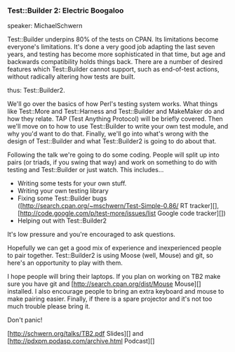 ### Test::Builder 2: Electric Boogaloo

speaker: MichaelSchwern

Test::Builder underpins 80% of the tests on CPAN.  Its limitations become everyone's limitations. It's done a very good job adapting the last seven years, and testing has become more sophisticated in that time, but age and backwards compatibility holds things back. There are a number of desired features which Test::Builder cannot support, such as end-of-test actions, without radically altering how tests are built.

thus: Test::Builder2.

We'll go over the basics of how Perl's testing system works.  What things like Test::More and Test::Harness and Test::Builder and MakeMaker do and how they relate.  TAP (Test Anything Protocol) will be briefly covered.  Then we'll move on to how to use Test::Builder to write your own test module, and why you'd want to do that.  Finally, we'll go into what's wrong with the design of Test::Builder and what Test::Builder2 is going to do about that.

Following the talk we're going to do some coding.  People will split up into pairs (or triads, if you swing that way) and work on something to do with testing and Test::Builder or just watch.  This includes...

* Writing some tests for your own stuff.
* Writing your own testing library
* Fixing some Test::Builder bugs ([http://search.cpan.org/~mschwern/Test-Simple-0.86/ RT tracker][], [http://code.google.com/p/test-more/issues/list Google code tracker][])
* Helping out with Test::Builder2

It's low pressure and you're encouraged to ask questions.

Hopefully we can get a good mix of experience and inexperienced people to pair together.  Test::Builder2 is using Moose (well, Mouse) and git, so here's an opportunity to play with them.

I hope people will bring their laptops.  If you plan on working on TB2 make sure you have git and [http://search.cpan.org/dist/Mouse Mouse][] installed.  I also encourage people to bring an extra keyboard and mouse to make pairing easier.  Finally, if there is a spare projector and it's not too much trouble please bring it.

Don't panic!

[http://schwern.org/talks/TB2.pdf Slides][] and [http://pdxpm.podasp.com/archive.html Podcast][]
